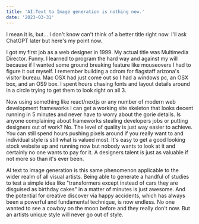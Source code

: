 ```yaml
---
title: 'AI:Text to Image generation is nothing new.'
date: '2023-03-31'
---
```

I mean it is, but... I don't know can't think of a better title right now. I'll ask 
ChatGPT later but here's my point now.

I got my first job as a web designer in 1999. My actual title was Multimedia Director. 
Funny. I learned to program the hard way and against my will because if I wanted some 
ground breaking feature like mouseovers I had to figure it out myself. I remember building 
a cdrom for flagstaff arizona's visitor bureau. Mac OSX had just come out so I had a 
windows pc, an OSX box, and an OS9 box. I spent hours chasing fonts and layout details 
around in a circle trying to get them to look right on all 3.
  		        
Now using something like react/nextjs or any number of modern web development frameworks 
I can get a working site skeleton that looks decent running in 5 minutes and never have 
to worry about the gorie details. Is anyone complaining about frameworks stealing developers 
jobs or putting designers out of work? No. The level of quality is just way easier to 
achieve. You can still spend hours pushing pixels around if you really want to and 
individual style is still what is valued most. It's easy to get a good looking stock website 
up and running now but nobody wants to look at it and certainly no one wants to pay for it. 
A designers talent is just as valuable if not more so than it's ever been.

AI text to image generation is this same phenomenon applicable to the wider realm of all 
visual artists. Being able to generate a handful of studies to test a simple idea like 
"transformers except instead of cars they are disguised as birthday cakes" in a matter of 
minutes is just awesome. And the potential for creative discover via happy accidents, 
which has always been a powerful and fundamental technique, is now endless. No one wanted 
to see a cowboy on the moon before and they really don't now. But an artists unique style 
will never go out of style. 